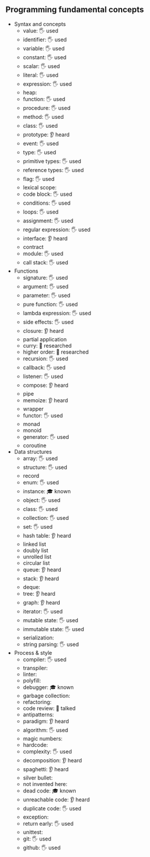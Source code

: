 ## Programming fundamental concepts

- Syntax and concepts
  - value: 🖐️ used
  - identifier: 🖐️ used
  - variable: 🖐️ used
  - constant: 🖐️ used
  - scalar: 🖐️ used
  - literal: 🖐️ used
  - expression: 🖐️ used
  - heap:
  - function: 🖐️ used
  - procedure: 🖐️ used
  - method: 🖐️ used
  - class: 🖐️ used
  - prototype: 👂 heard
  - event: 🖐️ used
  - type: 🖐️ used
  - primitive types: 🖐️ used
  - reference types: 🖐️ used
  - flag: 🖐️ used
  - lexical scope: 
  - code block: 🖐️ used
  - conditions: 🖐️ used
  - loops: 🖐️ used
  - assignment: 🖐️ used
  - regular expression: 🖐️ used
  - interface: 👂 heard
  - contract
  - module: 🖐️ used
  - call stack: 🖐️ used
- Functions
  - signature: 🖐️ used
  - argument: 🖐️ used
  - parameter: 🖐️ used
  - pure function: 🖐️ used
  - lambda expression: 🖐️ used
  - side effects: 🖐️ used
  - closure: 👂 heard
  - partial application
  - curry: 🔬 researched
  - higher order: 🔬 researched
  - recursion: 🖐️ used
  - callback: 🖐️ used
  - listener: 🖐️ used
  - compose: 👂 heard
  - pipe
  - memoize: 👂 heard
  - wrapper
  - functor: 🖐️ used
  - monad
  - monoid
  - generator: 🖐️ used
  - coroutine
- Data structures
  - array: 🖐️ used
  - structure: 🖐️ used
  - record
  - enum: 🖐️ used
  - instance: 🎓 known
  - object: 🖐️ used
  - class: 🖐️ used
  - collection: 🖐️ used
  - set: 🖐️ used
  - hash table: 👂 heard
  - linked list
  - doubly list
  - unrolled list
  - circular list
  - queue: 👂 heard
  - stack: 👂 heard
  - deque:
  - tree: 👂 heard
  - graph: 👂 heard
  - iterator: 🖐️ used
  - mutable state: 🖐️ used
  - immutable state: 🖐️ used
  - serialization: 
  - string parsing: 🖐️ used
- Process & style
  - compiler: 🖐️ used
  - transpiler: 
  - linter: 
  - polyfill: 
  - debugger: 🎓 known
  - garbage collection: 
  - refactoring: 
  - code review: 📢 talked
  - antipatterns: 
  - paradigm: 👂 heard
  - algorithm: 🖐️ used
  - magic numbers: 
  - hardcode: 
  - complexity: 🖐️ used
  - decomposition: 👂 heard
  - spaghetti: 👂 heard
  - silver bullet: 
  - not invented here: 
  - dead code: 🎓 known
  - unreachable code: 👂 heard
  - duplicate code: 🖐️ used
  - exception: 
  - return early: 🖐️ used
  - unittest: 
  - git: 🖐️ used
  - github: 🖐️ used
